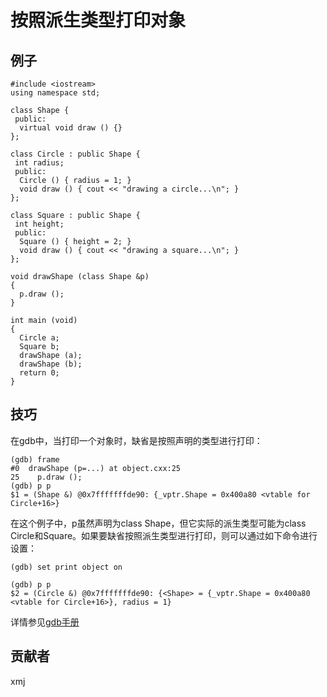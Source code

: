 # 按照派生类型打印对象

## 例子

	#include <iostream>
	using namespace std;
	
	class Shape {
	 public:
	  virtual void draw () {}
	};
	
	class Circle : public Shape {
	 int radius;
	 public:
	  Circle () { radius = 1; }
	  void draw () { cout << "drawing a circle...\n"; }
	};
	
	class Square : public Shape {
	 int height;
	 public:
	  Square () { height = 2; }
	  void draw () { cout << "drawing a square...\n"; }
	};
	
	void drawShape (class Shape &p)
	{
	  p.draw ();
	}
	
	int main (void)
	{
	  Circle a;
	  Square b;
	  drawShape (a);
	  drawShape (b);
	  return 0;
	}

## 技巧

在gdb中，当打印一个对象时，缺省是按照声明的类型进行打印：

	(gdb) frame
	#0  drawShape (p=...) at object.cxx:25
	25	  p.draw ();
	(gdb) p p
	$1 = (Shape &) @0x7fffffffde90: {_vptr.Shape = 0x400a80 <vtable for Circle+16>}

在这个例子中，p虽然声明为class Shape，但它实际的派生类型可能为class Circle和Square。如果要缺省按照派生类型进行打印，则可以通过如下命令进行设置：

	(gdb) set print object on

	(gdb) p p
	$2 = (Circle &) @0x7fffffffde90: {<Shape> = {_vptr.Shape = 0x400a80 <vtable for Circle+16>}, radius = 1}

详情参见[gdb手册](https://sourceware.org/gdb/onlinedocs/gdb/Print-Settings.html#index-set-print)

## 贡献者

xmj

